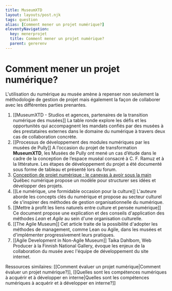 ```yaml
---
title: MuseumXTD
layout: layouts/post.njk
tags: question
alias: [Comment mener un projet numérique?]
eleventyNavigation:
  key: menerprojet
  title: Comment mener un projet numérique?
  parent: gererenv
---
```

# **Comment mener un projet numérique?**
L'utilisation du numérique au musée amène à repenser non seulement la méthodologie de gestion de projet mais également la façon de collaborer avec les différentes parties prenantes. 

1. [[MuseumXTD - Studios et agences, partenaires de la transition numérique des musées]]
   La table ronde explore les défis et les opportunités qui accompagnent les mandats confiés par des musées à des prestataires externes dans le domaine du numérique à travers deux cas de collaboration concrète. 
2. [[Processus de développement des modules numériques par les musées de Pully]]
   A l’occasion du projet de transformation **MuseumXTD**, les Musées de Pully ont mené un cas d’étude dans le cadre de la conception de l’espace muséal consacré à C. F. Ramuz et à la littérature. Les étapes de développement du projet a été documenté sous forme de tableau et présenté lors du forum. 
3. [Conception de projet numérique : le canevas à avoir sous la main](https://quebecnumerique.com/conception-de-projet-numerique-le-canevas-a-avoir-sous-la-main/)
   Québec numérique propose un modèle pour structurer ses idées et développer des projets. 
4. [[Le numérique, une formidable occasion pour la culture]]
   L'auteure aborde les concepts clés du numérique et propose au secteur culturel de s'inspirer des méthodes de gestion organisationnelle du numérique.  
6. [[Mettre à profit les liens naturels entre culture et pensée numérique]]
   Ce document propose une explication et des conseils d'application des méthodes *Lean* et *Agile* au sein d'une organisation culturelle. 
7. [[The Agile Museum]]
   Cet article traite de la possibilité d'adopter les méthodes de management, comme Lean ou Agile, dans les musées et d'implémenter progressivement leurs pratiques.
8. [[Agile Development in Non-Agile Museum]]
   Taika Dahlbom, Web Producer à la Finnish National Gallery, évoque les enjeux de la collaboration du musée avec l'équipe de développement du site internet. 

Ressources similaires: [[Comment évaluer un projet numérique|Comment évaluer un projet numérique?]], [[Quelles sont les compétences numériques à acquérir et à développer en interne|Quelles sont les compétences numériques à acquérir et à développer en interne?]]